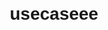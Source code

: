 # usecaseee

<!DOCTYPE html>
<html lang="en">
<head>
    <meta charset="UTF-8">
    <meta name="viewport" content="width=device-width, initial-scale=1.0">
    <title>Pemesanan Hotel</title>
    <style>
        body {
            font-family: Arial, sans-serif;
            margin: 20px;
        }

        form {
            max-width: 600px;
            margin: auto;
        }

        label {
            display: block;
            margin-bottom: 8px;
        }

        input, select {
            width: 100%;
            padding: 10px;
            margin-bottom: 15px;
            display: inline-block;
            box-sizing: border-box;
        }

        button {
            background-color: #4CAF50;
            color: white;
            padding: 15px;
            border: none;
            cursor: pointer;
            width: 100%;
        }

        button:hover {
            background-color: #45a049;
        }
    </style>
</head>
<body>

    <h2>Form Pemesanan Hotel</h2>

    <form action="/submit_booking" method="post">
        <label for="nama">Nama:</label>
        <input type="text" id="nama" name="nama" required>

        <label for="email">Email:</label>
        <input type="email" id="email" name="email" required>

        <label for="telepon">Nomor Telepon:</label>
        <input type="tel" id="telepon" name="telepon" required>

        <label for="checkin">Tanggal Check-in:</label>
        <input type="date" id="checkin" name="checkin" required>

        <label for="checkout">Tanggal Check-out:</label>
        <input type="date" id="checkout" name="checkout" required>

        <label for="jumlah_orang">Jumlah Orang:</label>
        <input type="number" id="jumlah_orang" name="jumlah_orang" required>

        <label for="tipe_kamar">Tipe Kamar:</label>
        <select id="tipe_kamar" name="tipe_kamar" required>
            <option value="standard">Standard</option>
            <option value="deluxe">Deluxe</option>
            <option value="suite">Suite</option>
        </select>

        <button type="submit">Pesan Sekarang</button>
    </form>

</body>
</html>

